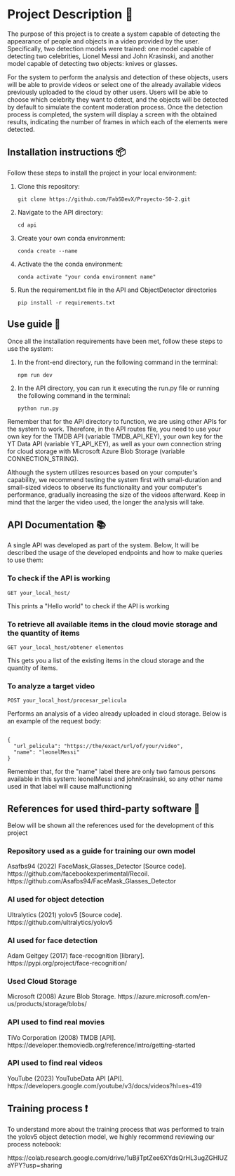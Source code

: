 <h1 align="left">Project Description 📝</h1>

<p align="left">
The purpose of this project is to create a system capable of detecting the appearance of people and objects in a video provided by the user. Specifically, two detection models were trained: one model capable of detecting two celebrities, Lionel Messi and John Krasinski, and another model capable of detecting two objects: knives or glasses.

For the system to perform the analysis and detection of these objects, users will be able to provide videos or select one of the already available videos previously uploaded to the cloud by other users. Users will be able to choose which celebrity they want to detect, and the objects will be detected by default to simulate the content moderation process. Once the detection process is completed, the system will display a screen with the obtained results, indicating the number of frames in which each of the elements were detected.
</p>

<h2 align="left">Installation instructions 📦</h2>

<p align="left">
Follow these steps to install the project in your local environment:
</p>

<p align="left">
<ol>
  <li>Clone this repository:
    <pre><code>git clone https://github.com/FabSDevX/Proyecto-SO-2.git</code></pre>
  </li>
  <li>Navigate to the API directory:
    <pre><code>cd api</code></pre>
  </li>
  <li>Create your own conda environment:
    <pre><code>conda create --name <my-env></code></pre>
  </li>
  <li>Activate the the conda environment:
    <pre><code>conda activate "your conda environment name"</code></pre>
  </li>
  <li>Run the requirement.txt file in the API and ObjectDetector directories
    <pre><code>pip install -r requirements.txt</code></pre>
  </li>
</ol>
</p>

<h2 align="left">Use guide 🚀</h2>

<p align="left">
Once all the installation requirements have been met, follow these steps to use the system:
</p>

<p align="left">
<ol>
  <li>In the front-end directory, run the following command in the terminal:
    <pre><code>npm run dev</code></pre>
  </li>
  <li>In the API directory, you can run it executing the run.py file or running the following command in the terminal:
    <pre><code>python run.py</code></pre>
  </li>
</ol>
</p>

<p align="left">
Remember that for the API directory to function, we are using other APIs for the system to work. Therefore, in the API routes file, you need to use your own key for the TMDB API (variable TMDB_API_KEY), your own key for the YT Data API (variable YT_API_KEY), as well as your own connection string for cloud storage with Microsoft Azure Blob Storage (variable CONNECTION_STRING).

Although the system utilizes resources based on your computer's capability, we recommend testing the system first with small-duration and small-sized videos to observe its functionality and your computer's performance, gradually increasing the size of the videos afterward. Keep in mind that the larger the video used, the longer the analysis will take.
</p>

<h2 align="left">API Documentation 📚</h2>

<p align="left">
A single API was developed as part of the system. Below, It will be described the usage of the developed endpoints and how to make queries to use them:
</p>

<h3 align="left">To check if the API is working</h3>

<p align="left">
<pre><code>GET your_local_host/</code></pre>
This prints a "Hello world" to check if the API is working
</p>

<h3 align="left">To retrieve all available items in the cloud movie storage and the quantity of items</h3>

<p align="left">
<pre><code>GET your_local_host/obtener elementos</code></pre>
This gets you a list of the existing items in the cloud storage and the quantity of items.
</p>

<h3 align="left">To analyze a target video</h3>

<p align="left">
<pre><code>POST your_local_host/procesar_pelicula</code></pre> Performs an analysis of a video already uploaded in cloud storage. Below is an example of the request body:
<pre><code>
{
  "url_pelicula": "https://the/exact/url/of/your/video",
  "name": "leonelMessi"
}
</code></pre>
</p>
Remember that, for the "name" label there are only two famous persons available in this system: leonelMessi and johnKrasinski, so any other name used in that label will cause malfunctioning

<h2 align="left">References for used third-party software 👥</h2>

<p align="left">
Below will be shown all the references used for the development of this project
</p>

<h3 align="left">Repository used as a guide for training our own model</h3>
<p align="left">
Asafbs94 (2022) FaceMask_Glasses_Detector [Source code]. https://github.com/facebookexperimental/Recoil.
https://github.com/Asafbs94/FaceMask_Glasses_Detector
</p>

<h3 align="left">AI used for object detection</h3>
<p align="left">
Ultralytics (2021) yolov5 [Source code]. https://github.com/ultralytics/yolov5
</p>

<h3 align="left">AI used for face detection</h3>
<p align="left">
Adam Geitgey (2017) face-recognition [library]. https://pypi.org/project/face-recognition/
</p>

<h3 align="left">Used Cloud Storage</h3>
<p align="left">
Microsoft (2008) Azure Blob Storage. https://azure.microsoft.com/en-us/products/storage/blobs/
</p>

<h3 align="left">API used to find real movies</h3>
<p align="left">
	TiVo Corporation (2008) TMDB [API]. https://developer.themoviedb.org/reference/intro/getting-started
</p>

<h3 align="left">API used to find real videos</h3>
<p align="left">
	YouTube (2023) YouTubeData API [API]. https://developers.google.com/youtube/v3/docs/videos?hl=es-419
</p>

<h2 align="left">Training process ❗ </h2>
<p align="left">
	To understand more about the training process that was performed to train the yolov5 object detection model, we highly recommend reviewing our process notebook:
</p>

<p align="left">
	https://colab.research.google.com/drive/1uBjiTptZee6XYdsQrHL3ugZGHIUZaYPY?usp=sharing
</p>

